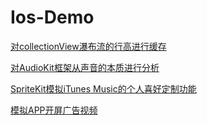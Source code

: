 # Ios-Demo

[对collectionView瀑布流的行高进行缓存](https://github.com/paprikaLang/iOS-Demos/tree/master/CollectionViewFlow)

[对AudioKit框架从声音的本质进行分析](https://github.com/paprikaLang/iOS-Demos/tree/master/Panio)

[SpriteKit模拟iTunes Music的个人喜好定制功能](https://github.com/paprikaLang/iOS-Demos/tree/master/SpriteDemo)

[模拟APP开屏广告视频](https://github.com/paprikaLang/iOS-Demos/tree/master/VideoSplash)

